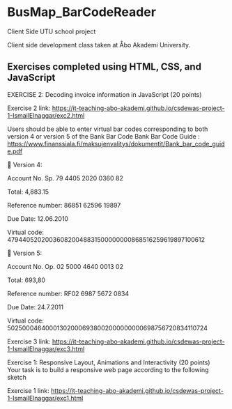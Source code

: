 # BusMap_BarCodeReader
Client Side UTU school project

Client side development class taken at Åbo Akademi University.

Exercises completed using HTML, CSS, and JavaScript
-----------------------------------------------------------------



EXERCISE 2:  Decoding invoice information in JavaScript (20 points) 

Exercise 2 link: https://it-teaching-abo-akademi.github.io/csdewas-project-1-IsmailElnaggar/exc2.html

Users should be able to enter virtual bar codes corresponding to both version 4 or version 5 of the Bank Bar Code 
Bank Bar Code Guide : https://www.finanssiala.fi/maksujenvalitys/dokumentit/Bank_bar_code_guide.pdf

 Version 4: 

Account No. Sp. 79 4405 2020 0360 82 

Total: 4,883.15

Reference number: 86851 62596 19897 

Due Date: 12.06.2010

Virtual code: 479440520200360820048831500000000868516259619897100612 

 Version 5: 

Account No. Op. 02 5000 4640 0013 02  

Total: 693,80 

Reference number: RF02 6987 5672 0834  

Due Date: 24.7.2011 

Virtual code: 502500046400013020006938002000000000698756720834110724 


Exercise 3 link: https://it-teaching-abo-akademi.github.io/csdewas-project-1-IsmailElnaggar/exc3.html


Exercise 1:  Responsive Layout, Animations and Interactivity (20 points)  
Your task is to build a responsive web page according to the following sketch

Exercise 1 link: https://it-teaching-abo-akademi.github.io/csdewas-project-1-IsmailElnaggar/exc1.html
